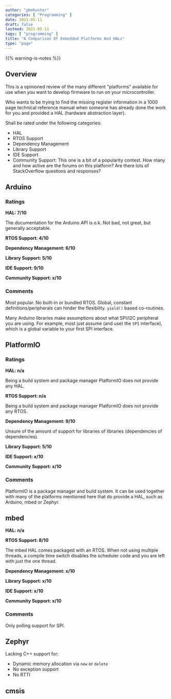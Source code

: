 ```yaml
---
author: "gbmhunter"
categories: [ "Programming" ]
date: 2021-05-11
draft: false
lastmod: 2021-05-11
tags: [ "programming" ]
title: "A Comparison Of Embedded Platforms And HALs"
type: "page"
---
```


{{% warning-is-notes %}}

## Overview

This is a opinioned review of the many different "platforms" available for use when you want to develop firmware to run on your microcontroller.

Who wants to be trying to find the missing register information in a 1000 page technical reference manual when someone has already done the work for you and provided a HAL (hardware abstraction layer).

Shall be rated under the following categories:

- HAL
- RTOS Support
- Dependency Management
- Library Support
- IDE Support
- Community Support: This one is a bit of a popularity contest. How many and how active are the forums on this platform? Are there lots of StackOverflow questions and responses?

## Arduino

### Ratings

**HAL: 7/10**

The documentation for the Arduino API is o.k. Not bad, not great, but generally acceptable.

**RTOS Support: 4/10**

**Dependency Management: 6/10**

**Library Support: 5/10**

**IDE Support: 9/10**

**Community Support: x/10**

### Comments

Most popular.
No built-in or bundled RTOS.
Global, constant definitions/peripherals can hinder the flexibility. `yield()` based co-routines.

Many Arduino libraries make assumptions about what SPI/I2C peripheral you are using. For example, most just assume (and use) the `SPI` interface), which is a global variable to your first SPI interface.

## PlatformIO

### Ratings

**HAL: n/a**

Being a build system and package manager PlatformIO does not provide any HAL. 

**RTOS Support: n/a**

Being a build system and package manager PlatformIO does not provide any RTOS. 

**Dependency Management: 9/10**

Unsure of the amount of support for libraries of libraries (dependencies of dependencies).

**Library Support: 5/10**

**IDE Support: x/10**

**Community Support: x/10**

### Comments

PlatformIO is a package manager and build system. It can be used together with many of the platforms mentioned here that do provide a HAL, such as Arduino, mbed or Zephyr.


## mbed

**HAL: n/a**

**RTOS Support: 8/10**

The mbed HAL comes packaged with an RTOS. When not using multiple threads, a compile time switch disables the scheduler code and you are left with just the one thread.

**Dependency Management: x/10**

**Library Support: x/10**

**IDE Support: x/10**

**Community Support: x/10**

### Comments

Only polling support for SPI.

## Zephyr

Lacking  C++ support for:

- Dynamic memory allocation via `new` or `delete`
- No exception support
- No RTTI

## cmsis
